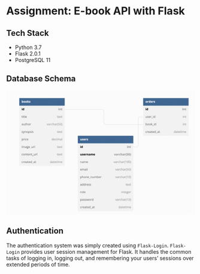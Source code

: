 # Assignment: E-book API with Flask

## Tech Stack

- Python 3.7
- Flask 2.0.1
- PostgreSQL 11

## Database Schema

![Database Schema](database-schema.png)

## Authentication

The authentication system was simply created using `Flask-Login`. `Flask-Login` provides user session management for Flask. It handles the common tasks of logging in, logging out, and remembering your users’ sessions over extended periods of time.
